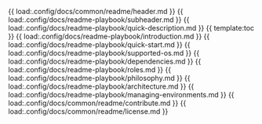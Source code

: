 {{ load:.config/docs/common/readme/header.md }}
{{ load:.config/docs/readme-playbook/subheader.md }}
{{ load:.config/docs/readme-playbook/quick-description.md }}
{{ template:toc }}
{{ load:.config/docs/readme-playbook/introduction.md }}
{{ load:.config/docs/readme-playbook/quick-start.md }}
{{ load:.config/docs/readme-playbook/supported-os.md }}
{{ load:.config/docs/readme-playbook/dependencies.md }}
{{ load:.config/docs/readme-playbook/roles.md }}
{{ load:.config/docs/readme-playbook/philosophy.md }}
{{ load:.config/docs/readme-playbook/architecture.md }}
{{ load:.config/docs/readme-playbook/managing-environments.md }}
{{ load:.config/docs/common/readme/contribute.md }}
{{ load:.config/docs/common/readme/license.md }}

